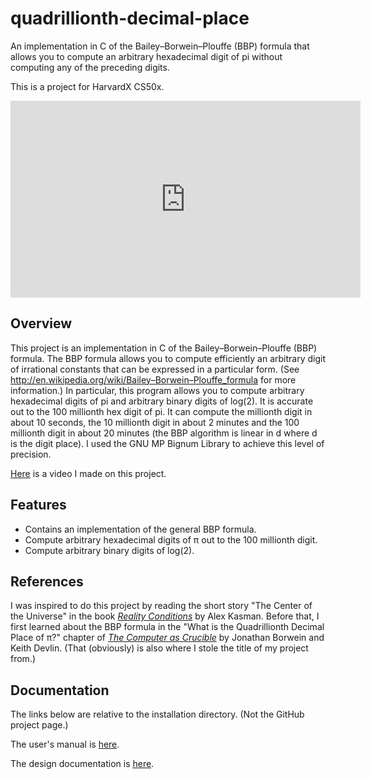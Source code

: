 <h1>quadrillionth-decimal-place</h1>
An implementation in C of the Bailey–Borwein–Plouffe (BBP) formula that allows you to compute an arbitrary hexadecimal digit of pi without computing any of the preceding digits.

This is a project for HarvardX CS50x.

<iframe width="560" height="315" src="https://www.youtube.com/embed/1fPUBExEy_c" title="YouTube video player" frameborder="0" allow="accelerometer; autoplay; clipboard-write; encrypted-media; gyroscope; picture-in-picture; web-share" allowfullscreen></iframe>

<h2>Overview</h2>

This project is an implementation in C of the Bailey–Borwein–Plouffe (BBP) formula. The BBP formula allows 
you to compute efficiently an arbitrary digit of irrational constants that can be expressed in a particular 
form. (See http://en.wikipedia.org/wiki/Bailey–Borwein–Plouffe_formula for more information.) In particular,
this program allows you to compute arbitrary hexadecimal digits of pi and arbitrary binary digits of 
log(2). It is accurate out to the 100 millionth hex digit of pi. It can compute the millionth digit in 
about 10 seconds, the 10 millionth digit in about 2 minutes and the 100 millionth digit in about 
20 minutes (the BBP algorithm is linear in d where d is the digit place). I used the GNU MP Bignum 
Library to achieve this level of precision.

[Here](https://youtu.be/1fPUBExEy_c) is a video I made on this project.

<h2>Features</h2>
<ul>
    <li>
        Contains an implementation of the general BBP formula.
    </li>
    <li>
        Compute arbitrary hexadecimal digits of &pi; out to the 100 millionth digit.
    </li>
    <li>
        Compute arbitrary binary digits of log(2).
    </li>
</ul>

<h2>References</h2>
I was inspired to do this project by reading the short story "The Center of the Universe"
in the book 
<a href="http://www.amazon.com/Reality-Conditions-Short-Mathematical-Fiction/dp/0883855526">
<i>Reality Conditions</i></a> by Alex Kasman.  Before that, I first learned about 
the BBP formula in the "What is the Quadrillionth Decimal Place of &pi;?" chapter
of 
<a href="http://www.amazon.com/Computer-Crucible-Introduction-Experimental-Mathematics/dp/1568813430">
<i>The Computer as Crucible</i></a> by Jonathan Borwein and Keith Devlin.  (That (obviously) 
is
also where I stole the title of my project from.)


<h2>Documentation</h2>

The links below are relative to the installation directory.  (Not the GitHub project page.)

The user's manual is [here](./doc/documentation.html).

The design documentation is [here](./doc/documentation.html).

